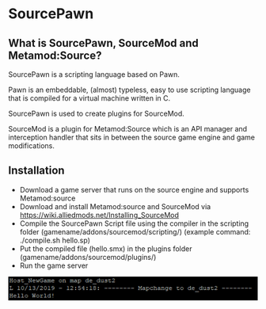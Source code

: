 # SourcePawn

## What is SourcePawn, SourceMod and Metamod:Source?
SourcePawn is a scripting language based on Pawn. 

Pawn is an embeddable, (almost) typeless, easy to use scripting language that is compiled for a virtual machine written in C.

SourcePawn is used to create plugins for SourceMod. 

SourceMod is a plugin for Metamod:Source which is an API manager and interception handler that sits in between the source game engine and game modifications.

## Installation

- Download a game server that runs on the source engine and supports Metamod:source
- Download and install Metamod:source and SourceMod via https://wiki.alliedmods.net/Installing_SourceMod
- Compile the SourcePawn Script file using the compiler in the scripting folder (gamename/addons/sourcemod/scripting/) (example command: ./compile.sh hello.sp)
- Put the compiled file (hello.smx) in the plugins folder (gamename/addons/sourcemod/plugins/)
- Run the game server

![screenshot](hello.png)
